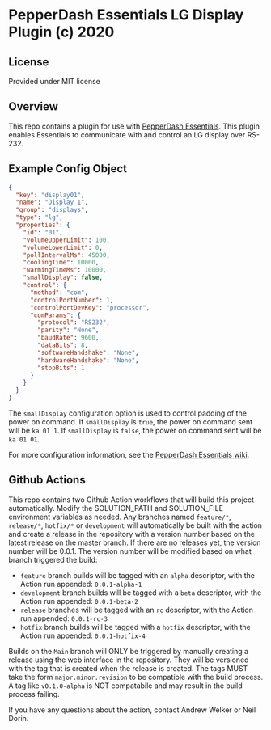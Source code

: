 # PepperDash Essentials LG Display Plugin (c) 2020

## License

Provided under MIT license

## Overview

This repo contains a plugin for use with [PepperDash Essentials](https://github.com/PepperDash/Essentials). This plugin enables Essentials to communicate with and control an LG display over RS-232.

## Example Config Object

```json
{
  "key": "display01",
  "name": "Display 1",
  "group": "displays",
  "type": "lg",
  "properties": {
    "id": "01",
    "volumeUpperLimit": 100,
    "volumeLowerLimit": 0,
    "pollIntervalMs": 45000,
    "coolingTime": 10000,
    "warmingTimeMs": 10000,
    "smallDisplay": false,
    "control": {
      "method": "com",
      "controlPortNumber": 1,
      "controlPortDevKey": "processor",
      "comParams": {
        "protocol": "RS232",
        "parity": "None",
        "baudRate": 9600,
        "dataBits": 8,
        "softwareHandshake": "None",
        "hardwareHandshake": "None",
        "stopBits": 1
      }
    }
  }
}
```

The `smallDisplay` configuration option is used to control padding of the power on command. If `smallDisplay` is `true`, the power on command sent will be `ka 01 1`. If `smallDisplay` is `false`, the power on command sent will be `ka 01 01`.

For more configuration information, see the [PepperDash Essentials wiki](https://github.com/PepperDash/Essentials/wiki).

## Github Actions

This repo contains two Github Action workflows that will build this project automatically. Modify the SOLUTION_PATH and SOLUTION_FILE environment variables as needed. Any branches named `feature/*`, `release/*`, `hotfix/*` or `development` will automatically be built with the action and create a release in the repository with a version number based on the latest release on the master branch. If there are no releases yet, the version number will be 0.0.1. The version number will be modified based on what branch triggered the build:

- `feature` branch builds will be tagged with an `alpha` descriptor, with the Action run appended: `0.0.1-alpha-1`
- `development` branch builds will be tagged with a `beta` descriptor, with the Action run appended: `0.0.1-beta-2`
- `release` branches will be tagged with an `rc` descriptor, with the Action run appended: `0.0.1-rc-3`
- `hotfix` branch builds will be tagged with a `hotfix` descriptor, with the Action run appended: `0.0.1-hotfix-4`

Builds on the `Main` branch will ONLY be triggered by manually creating a release using the web interface in the repository. They will be versioned with the tag that is created when the release is created. The tags MUST take the form `major.minor.revision` to be compatible with the build process. A tag like `v0.1.0-alpha` is NOT compatabile and may result in the build process failing.

If you have any questions about the action, contact Andrew Welker or Neil Dorin.
